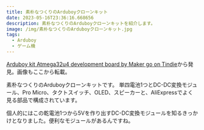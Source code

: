 ```yaml
---
title: 素朴なつくりのArduboyクローンキット
date: 2023-05-16T23:36:16.668656
description: 素朴なつくりのArduboyクローンキットを紹介します。
image: /img/素朴なつくりのArduboyクローンキット.jpg
tags:
  - Arduboy
  - ゲーム機
---
```

[Arduboy kit Atmega32u4 development board by Maker go on Tindie](https://www.tindie.com/products/adz1122/arduboy-kit-atmega32u4-development-board/)から発見。画像もここから転載。

素朴なつくりのArduboyクローンキットです。
単四電池1つとDC-DC変換モジュール、Pro Micro、タクトスイッチ、OLED、スピーカーと、AliExpressでよく見る部品で構成されています。

個人的にはこの乾電池1つから5Vを作り出すDC-DC変換モジュールを知るきっかけとなりました。便利なモジュールがあるんですね。


